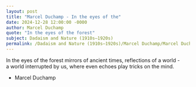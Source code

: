 ```yaml
---
layout: post
title: "Marcel Duchamp - In the eyes of the"
date: 2024-12-28 12:00:00 -0000
author: Marcel Duchamp
quote: "In the eyes of the forest"
subject: Dadaism and Nature (1910s–1920s)
permalink: /Dadaism and Nature (1910s–1920s)/Marcel Duchamp/Marcel Duchamp - In the eyes of the
---
```


In the eyes of the forest
mirrors of ancient times,
reflections of a world -  
a world interrupted by us,
where even echoes
play tricks on the mind.

- Marcel Duchamp
